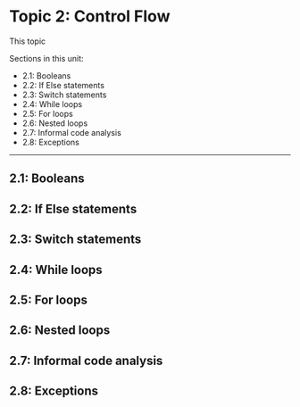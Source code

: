 # Topic 2: Control Flow

This topic 

Sections in this unit: 
- 2.1: Booleans
- 2.2: If Else statements
- 2.3: Switch statements
- 2.4: While loops
- 2.5: For loops
- 2.6: Nested loops
- 2.7: Informal code analysis
- 2.8: Exceptions

---
## 2.1: Booleans

## 2.2: If Else statements

## 2.3: Switch statements

## 2.4: While loops

## 2.5: For loops

## 2.6: Nested loops

## 2.7: Informal code analysis

## 2.8: Exceptions
